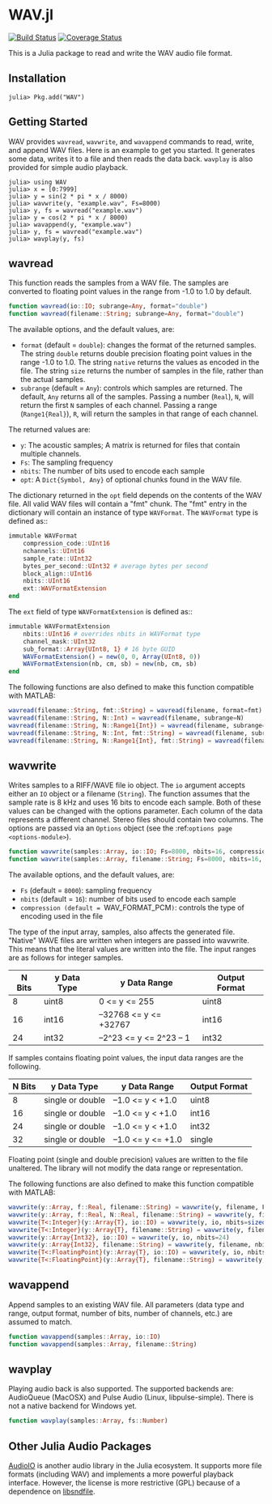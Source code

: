 WAV.jl
======

[![Build Status](https://travis-ci.org/dancasimiro/WAV.jl.png)](https://travis-ci.org/dancasimiro/WAV.jl)
[![Coverage Status](https://coveralls.io/repos/dancasimiro/WAV.jl/badge.png)](https://coveralls.io/r/dancasimiro/WAV.jl)

This is a Julia package to read and write the WAV audio file format.

Installation
------------

    julia> Pkg.add("WAV")

Getting Started
---------------

WAV provides `wavread`, `wavwrite`, and `wavappend` commands to read,
write, and append WAV files. Here is an example to get you started. It
generates some data, writes it to a file and then reads the data back.
`wavplay` is also provided for simple audio playback.

```jlcon
julia> using WAV
julia> x = [0:7999]
julia> y = sin(2 * pi * x / 8000)
julia> wavwrite(y, "example.wav", Fs=8000)
julia> y, fs = wavread("example.wav")
julia> y = cos(2 * pi * x / 8000)
julia> wavappend(y, "example.wav")
julia> y, fs = wavread("example.wav")
julia> wavplay(y, fs)
```

wavread
-------

This function reads the samples from a WAV file. The samples are converted to floating
point values in the range from -1.0 to 1.0 by default.

```julia
function wavread(io::IO; subrange=Any, format="double")
function wavread(filename::String; subrange=Any, format="double")
```

The available options, and the default values, are:

* ``format`` (default = ``double``): changes the format of the returned samples. The string
  ``double`` returns double precision floating point values in the range -1.0 to 1.0. The string
  ``native`` returns the values as encoded in the file. The string ``size`` returns the number
  of samples in the file, rather than the actual samples.
* ``subrange`` (default = ``Any``): controls which samples are returned. The default, ``Any``
  returns all of the samples. Passing a number (``Real``), ``N``, will return the first ``N``
  samples of each channel. Passing a range (``Range1{Real}``), ``R``, will return the samples
  in that range of each channel.

The returned values are:

* ``y``: The acoustic samples; A matrix is returned for files that contain multiple channels.
* ``Fs``: The sampling frequency
* ``nbits``: The number of bits used to encode each sample
* ``opt``: A ```Dict{Symbol, Any}``` of optional chunks found in the WAV file.

The dictionary returned in the ``opt`` field depends on the contents
of the WAV file. All valid WAV files will contain a "fmt" chunk. The
"fmt" entry in the dictionary will contain an instance of type
``WAVFormat``. The ``WAVFormat`` type is defined as::

```julia
immutable WAVFormat
    compression_code::UInt16
    nchannels::UInt16
    sample_rate::UInt32
    bytes_per_second::UInt32 # average bytes per second
    block_align::UInt16
    nbits::UInt16
    ext::WAVFormatExtension
end
```

The ```ext``` field of type ```WAVFormatExtension``` is defined as::

```julia
immutable WAVFormatExtension
    nbits::UInt16 # overrides nbits in WAVFormat type
    channel_mask::UInt32
    sub_format::Array{UInt8, 1} # 16 byte GUID
    WAVFormatExtension() = new(0, 0, Array(UInt8, 0))
    WAVFormatExtension(nb, cm, sb) = new(nb, cm, sb)
end
```

The following functions are also defined to make this function compatible with MATLAB:

```julia
wavread(filename::String, fmt::String) = wavread(filename, format=fmt)
wavread(filename::String, N::Int) = wavread(filename, subrange=N)
wavread(filename::String, N::Range1{Int}) = wavread(filename, subrange=N)
wavread(filename::String, N::Int, fmt::String) = wavread(filename, subrange=N, format=fmt)
wavread(filename::String, N::Range1{Int}, fmt::String) = wavread(filename, subrange=N, format=fmt)
```

wavwrite
--------

Writes samples to a RIFF/WAVE file io object. The ``io`` argument
accepts either an ``IO`` object or a filename (``String``). The
function assumes that the sample rate is 8 kHz and uses 16 bits to
encode each sample. Both of these values can be changed with the
options parameter. Each column of the data represents a different
channel. Stereo files should contain two columns. The options are
passed via an ``Options`` object (see the :ref:`options page
<options-module>`).

```julia
function wavwrite(samples::Array, io::IO; Fs=8000, nbits=16, compression=WAVE_FORMAT_PCM)
function wavwrite(samples::Array, filename::String; Fs=8000, nbits=16, compression=WAVE_FORMAT_PCM)
```

The available options, and the default values, are:

   * ``Fs`` (default = ``8000``): sampling frequency
   * ``nbits`` (default = ``16``): number of bits used to encode each
     sample
   * ``compression (default = ``WAV_FORMAT_PCM``)``: controls the type of encoding used in the file

The type of the input array, samples, also affects the generated
file. "Native" WAVE files are written when integers are passed into
wavwrite. This means that the literal values are written into the
file. The input ranges are as follows for integer samples.

| N Bits | y Data Type | y Data Range           | Output Format |
|--------|-------------|------------------------|---------------|
| 8      | uint8       | 0 <= y <= 255          | uint8         |
| 16     | int16       | –32768 <= y <= +32767  | int16         |
| 24     | int32       | –2^23 <= y <= 2^23 – 1 | int32         |

If samples contains floating point values, the input data ranges
are the following.

| N Bits | y Data Type      | y Data Range       | Output Format |
|--------|------------------|--------------------|---------------|
| 8      | single or double |  –1.0 <= y < +1.0  | uint8         |
| 16     | single or double |  –1.0 <= y < +1.0  | int16         |
| 24     | single or double |  –1.0 <= y < +1.0  | int32         |
| 32     | single or double |  –1.0 <= y <= +1.0 | single        |

Floating point (single and double precision) values are written to the
file unaltered. The library will not modify the data range or representation.

The following functions are also defined to make this function
compatible with MATLAB:

```julia
wavwrite(y::Array, f::Real, filename::String) = wavwrite(y, filename, Fs=f)
wavwrite(y::Array, f::Real, N::Real, filename::String) = wavwrite(y, filename, Fs=f, nbits=N)
wavwrite{T<:Integer}(y::Array{T}, io::IO) = wavwrite(y, io, nbits=sizeof(T)*8)
wavwrite{T<:Integer}(y::Array{T}, filename::String) = wavwrite(y, filename, nbits=sizeof(T)*8)
wavwrite(y::Array{Int32}, io::IO) = wavwrite(y, io, nbits=24)
wavwrite(y::Array{Int32}, filename::String) = wavwrite(y, filename, nbits=24)
wavwrite{T<:FloatingPoint}(y::Array{T}, io::IO) = wavwrite(y, io, nbits=sizeof(T)*8, compression=WAVE_FORMAT_IEEE_FLOAT)
wavwrite{T<:FloatingPoint}(y::Array{T}, filename::String) = wavwrite(y, filename, nbits=sizeof(T)*8, compression=WAVE_FORMAT_IEEE_FLOAT)
```

wavappend
---------

Append samples to an existing WAV file.  All parameters (data type and range, output format, number of bits, number of channels, etc.) are assumed to match.

```julia
function wavappend(samples::Array, io::IO)
function wavappend(samples::Array, filename::String)
```

wavplay
-------

Playing audio back is also supported. The supported backends are:
AudioQueue (MacOSX) and Pulse Audio (Linux, libpulse-simple). There is
not a native backend for Windows yet.

```julia
function wavplay(samples::Array, fs::Number)
```

Other Julia Audio Packages
-----------------------

[AudioIO](https://github.com/ssfrr/AudioIO.jl) is another audio
library in the Julia ecosystem. It supports more file formats
(including WAV) and implements a more powerful playback
interface. However, the license is more restrictive (GPL) because
of a dependence on [libsndfile](http://www.mega-nerd.com/libsndfile/).

